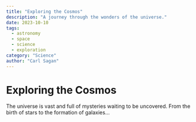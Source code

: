 ```yaml
---
title: "Exploring the Cosmos"
description: "A journey through the wonders of the universe."
date: 2023-10-10
tags:
  - astronomy
  - space
  - science
  - exploration
category: "Science"
author: "Carl Sagan"
---
```


# Exploring the Cosmos

The universe is vast and full of mysteries waiting to be uncovered. From the birth of stars to the formation of galaxies...
